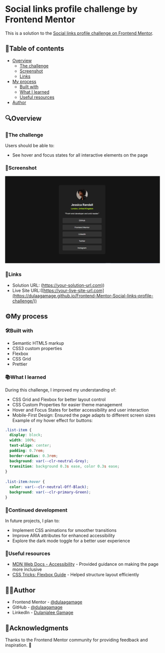# Social links profile challenge by Frontend Mentor

This is a solution to the [Social links profile challenge on Frontend Mentor](https://www.frontendmentor.io/challenges/social-links-profile-UG32l9m6dQ).

## 📑Table of contents

- [Overview](#overview)
  - [The challenge](#the-challenge)
  - [Screenshot](#screenshot)
  - [Links](#links)
- [My process](#my-process)
  - [Built with](#built-with)
  - [What I learned](#what-i-learned)
  - [Useful resources](#useful-resources)
- [Author](#author)

## 🔍Overview

### 🎯The challenge

Users should be able to:

- See hover and focus states for all interactive elements on the page

### 📸Screenshot
![](./assets/images/desktop-ss.png)

### 🔗Links
- Solution URL: ([https://your-solution-url.com)](https://github.com/dulaagamage/Frontend-Mentor-Social-links-profile-challenge/))
- Live Site URL:([https://your-live-site-url.com](https://dulaagamage.github.io/Frontend-Mentor-Social-links-profile-challenge/))

## ⚙️My process

### 🛠Built with

- Semantic HTML5 markup
- CSS3 custom properties
- Flexbox
- CSS Grid
- Prettier
  
### 📚What I learned

During this challenge, I improved my understanding of:
- CSS Grid and Flexbox for better layout control
- CSS Custom Properties for easier theme management
- Hover and Focus States for better accessibility and user interaction
- Mobile-First Design: Ensured the page adapts to different screen sizes
Example of my hover effect for buttons:

```css
.list-item {
  display: block;
  width: 100%;
  text-align: center;
  padding: 0.7rem;
  border-radius: 0.3rem;
  background: var(--clr-neutral-Grey);
  transition: background 0.3s ease, color 0.3s ease;
}

.list-item:hover {
  color: var(--clr-neutral-Off-Black);
  background: var(--clr-primary-Green);
} 
```
### 🚀Continued development

In future projects, I plan to:
- Implement CSS animations for smoother transitions
- Improve ARIA attributes for enhanced accessibility
- Explore the dark mode toggle for a better user experience

### 🔎Useful resources
- [MDN Web Docs - Accessibility](https://developer.mozilla.org/en-US/docs/Learn_web_development/Core/Accessibility) - Provided guidance on making the page more inclusive
- [CSS Tricks: Flexbox Guide](https://css-tricks.com/snippets/css/a-guide-to-flexbox/) - Helped structure layout efficiently

## 👩‍💻Author

- Frontend Mentor - [@dulaagamage](https://www.frontendmentor.io/profile/dulaagamage)
- GitHub - [@dulaagamage](https://github.com/dulaagamage)
- LinkedIn - [Dulanjalee Gamage](https://www.linkedin.com/in/dulanjalee-gamage-01a7aa207/)

## 🙏Acknowledgments
Thanks to the Frontend Mentor community for providing feedback and inspiration. 🚀
